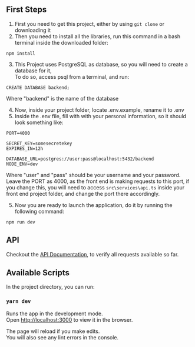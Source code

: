 ## First Steps
1) First you need to get this project, either by using `git clone` or downloading it
2) Then you need to install all the libraries, run this command in a bash terminal inside the downloaded folder:
```console
npm install
```
3) This Project uses PostgreSQL as database, so you will need to create a database for it, <br>
To do so, access psql from a terminal, and run:
```console
CREATE DATABASE backend;
```
Where "backend" is the name of the database

4) Now, inside your project folder, locate .env.example, rename it to .env
5) Inside the .env file, fill with with your personal information, so it should look something like:
```
PORT=4000

SECRET_KEY=somesecretekey
EXPIRES_IN=12h

DATABASE_URL=postgres://user:pass@localhost:5432/backend
NODE_ENV=dev
```
Where "user" and "pass" should be your username and your password.<br>
Leave the PORT as 4000, as the front end is making requests to this port, if you change this, you will need to access `src\services\api.ts` inside your front end project folder, and change the port there accordingly.

5) Now you are ready to launch the application, do it by running the following command:
```console
npm run dev
```
## API
Checkout the [API Documentation](https://ricardocza.github.io/m6-s2-fullstack-chalenge-API/), to verify all requests available so far.

## Available Scripts

In the project directory, you can run:

### `yarn dev`

Runs the app in the development mode.\
Open [http://localhost:3000](http://localhost:3000) to view it in the browser.

The page will reload if you make edits.\
You will also see any lint errors in the console.
